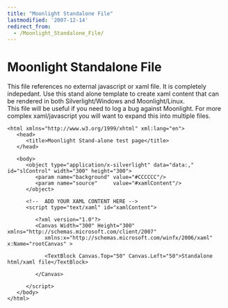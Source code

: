 ```yaml
---
title: "Moonlight Standalone File"
lastmodified: '2007-12-14'
redirect_from:
  - /Moonlight_Standalone_File/
---
```


Moonlight Standalone File
=========================

This file references no external javascript or xaml file. It is completely indepedant. Use this stand alone template to create xaml content that can be rendered in both Silverlight/Windows and Moonlight/Linux.<br/>
 This file will be useful if you need to log a bug against Moonlight. For more complex xaml/javascript you will want to expand this into multiple files.

    <html xmlns="http://www.w3.org/1999/xhtml" xml:lang="en">
       <head>
          <title>Moonlight Stand-alone test page</title>
       </head>

       <body>
          <object type="application/x-silverlight" data="data:," id="slControl" width="300" height="300">
             <param name="background" value="#CCCCCC"/>
             <param name="source"     value="#xamlContent"/>
          </object>

          <!--  ADD YOUR XAML CONTENT HERE -->
          <script type="text/xaml" id="xamlContent">

             <?xml version="1.0"?>
             <Canvas Width="300" Height="300" xmlns="http://schemas.microsoft.com/client/2007"
                xmlns:x="http://schemas.microsoft.com/winfx/2006/xaml" x:Name="rootCanvas" >

                <TextBlock Canvas.Top="50" Canvas.Left="50">Standalone html/xaml file</TextBlock>

             </Canvas>

          </script>
       </body>
    </html>
